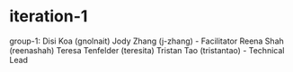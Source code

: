 iteration-1
===========

group-1:
Disi Koa (gnolnait)
Jody Zhang (j-zhang) - Facilitator
Reena Shah (reenashah)
Teresa Tenfelder (teresita)
Tristan Tao (tristantao) - Technical Lead
